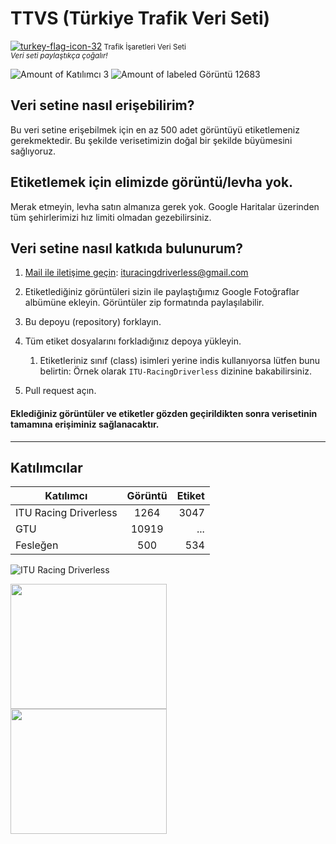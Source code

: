 # TTVS (Türkiye Trafik Veri Seti)
<a href="https://imgbb.com/"><img src="https://i.ibb.co/DCzGX9x/turkey-flag-icon-32.png" alt="turkey-flag-icon-32" border="0"></a><small> Trafik İşaretleri Veri Seti </small> <br>
<sub> <i> Veri seti paylaştıkça çoğalır! </i></sub>

![Amount of Katılımcı 3](https://img.shields.io/badge/Katılımcı-3-green.svg)
![Amount of labeled Görüntü 12683](https://img.shields.io/badge/Görüntü-12683-blue.svg)

## Veri setine nasıl erişebilirim?
Bu veri setine erişebilmek için en az 500 adet görüntüyü etiketlemeniz gerekmektedir. Bu şekilde verisetimizin doğal bir şekilde büyümesini sağlıyoruz.

## Etiketlemek için elimizde görüntü/levha yok.
Merak etmeyin, levha satın almanıza gerek yok. Google Haritalar üzerinden tüm şehirlerimizi hız limiti olmadan gezebilirsiniz.


## Veri setine nasıl katkıda bulunurum?

1. [Mail ile iletişime geçin](mailto:ituracingdriverless@gmail.com): ituracingdriverless@gmail.com
1. Etiketlediğiniz görüntüleri sizin ile paylaştığımız Google Fotoğraflar albümüne ekleyin. Görüntüler zip formatında paylaşılabilir.
1. Bu depoyu (repository) forklayın.
1. Tüm etiket dosyalarını forkladığınız depoya yükleyin.
    1. Etiketleriniz sınıf (class) isimleri yerine indis kullanıyorsa lütfen bunu belirtin: Örnek olarak `ITU-RacingDriverless` dizinine bakabilirsiniz.
    
1. Pull request açın.

<h4>Eklediğiniz görüntüler ve etiketler gözden geçirildikten sonra <b>verisetinin tamamına</b> erişiminiz sağlanacaktır.</h4>

--------------------------------

## Katılımcılar


| Katılımcı     | Görüntü       | Etiket |
| -------------          |:-------------:| -----: |
| ITU Racing Driverless    | 1264          | 3047   |[url=https://hizliresim.com/Kq0T6y][img]https://i.hizliresim.com/Kq0T6y.png[/img][/url]
| GTU           | 10919          | ...    |
| Fesleğen           | 500          | 534    |

![ITU Racing Driverless](https://avatars0.githubusercontent.com/u/60224556?s=200&v=4 "ITU Racing Driverless")


<img src="https://img.techpowerup.org/200320/gtu-logo.png" width="250" height='200'>
<br>

<img src="https://i.hizliresim.com/5AykE6.png" width="250" height='200'>
